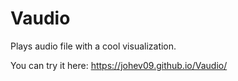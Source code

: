 # Vaudio

Plays audio file with a cool visualization.

You can try it here: https://johev09.github.io/Vaudio/
